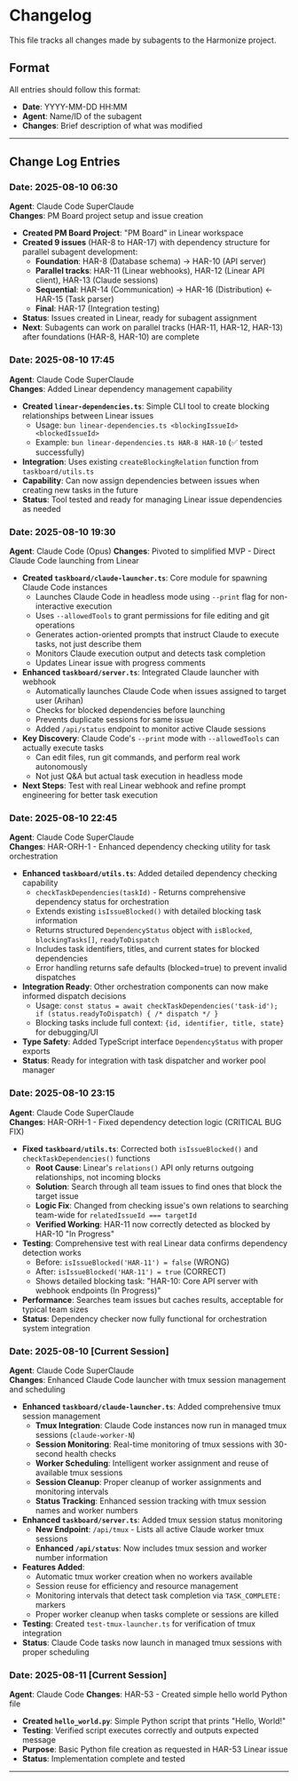 # Changelog

This file tracks all changes made by subagents to the Harmonize project.

## Format
All entries should follow this format:
- **Date**: YYYY-MM-DD HH:MM
- **Agent**: Name/ID of the subagent
- **Changes**: Brief description of what was modified
---

## Change Log Entries

<!-- Add new entries below this line -->

### **Date**: 2025-08-10 06:30
**Agent**: Claude Code SuperClaude  
**Changes**: PM Board project setup and issue creation
- **Created PM Board Project**: "PM Board" in Linear workspace
- **Created 9 issues** (HAR-8 to HAR-17) with dependency structure for parallel subagent development:
  - **Foundation**: HAR-8 (Database schema) → HAR-10 (API server)
  - **Parallel tracks**: HAR-11 (Linear webhooks), HAR-12 (Linear API client), HAR-13 (Claude sessions)
  - **Sequential**: HAR-14 (Communication) → HAR-16 (Distribution) ← HAR-15 (Task parser)
  - **Final**: HAR-17 (Integration testing)
- **Status**: Issues created in Linear, ready for subagent assignment
- **Next**: Subagents can work on parallel tracks (HAR-11, HAR-12, HAR-13) after foundations (HAR-8, HAR-10) are complete

### **Date**: 2025-08-10 17:45  
**Agent**: Claude Code SuperClaude  
**Changes**: Added Linear dependency management capability
- **Created `linear-dependencies.ts`**: Simple CLI tool to create blocking relationships between Linear issues
  - Usage: `bun linear-dependencies.ts <blockingIssueId> <blockedIssueId>`
  - Example: `bun linear-dependencies.ts HAR-8 HAR-10` (✅ tested successfully)
- **Integration**: Uses existing `createBlockingRelation` function from `taskboard/utils.ts`
- **Capability**: Can now assign dependencies between issues when creating new tasks in the future
- **Status**: Tool tested and ready for managing Linear issue dependencies as needed

### **Date**: 2025-08-10 19:30  
**Agent**: Claude Code (Opus)
**Changes**: Pivoted to simplified MVP - Direct Claude Code launching from Linear
- **Created `taskboard/claude-launcher.ts`**: Core module for spawning Claude Code instances
  - Launches Claude Code in headless mode using `--print` flag for non-interactive execution
  - Uses `--allowedTools` to grant permissions for file editing and git operations
  - Generates action-oriented prompts that instruct Claude to execute tasks, not just describe them
  - Monitors Claude execution output and detects task completion
  - Updates Linear issue with progress comments
- **Enhanced `taskboard/server.ts`**: Integrated Claude launcher with webhook
  - Automatically launches Claude Code when issues assigned to target user (Arihan)
  - Checks for blocked dependencies before launching
  - Prevents duplicate sessions for same issue
  - Added `/api/status` endpoint to monitor active Claude sessions
- **Key Discovery**: Claude Code's `--print` mode with `--allowedTools` can actually execute tasks
  - Can edit files, run git commands, and perform real work autonomously
  - Not just Q&A but actual task execution in headless mode
- **Next Steps**: Test with real Linear webhook and refine prompt engineering for better task execution

### **Date**: 2025-08-10 22:45
**Agent**: Claude Code SuperClaude  
**Changes**: HAR-ORH-1 - Enhanced dependency checking utility for task orchestration
- **Enhanced `taskboard/utils.ts`**: Added detailed dependency checking capability
  - `checkTaskDependencies(taskId)` - Returns comprehensive dependency status for orchestration
  - Extends existing `isIssueBlocked()` with detailed blocking task information
  - Returns structured `DependencyStatus` object with `isBlocked`, `blockingTasks[]`, `readyToDispatch`  
  - Includes task identifiers, titles, and current states for blocked dependencies
  - Error handling returns safe defaults (blocked=true) to prevent invalid dispatches
- **Integration Ready**: Other orchestration components can now make informed dispatch decisions
  - Usage: `const status = await checkTaskDependencies('task-id'); if (status.readyToDispatch) { /* dispatch */ }`
  - Blocking tasks include full context: `{id, identifier, title, state}` for debugging/UI
- **Type Safety**: Added TypeScript interface `DependencyStatus` with proper exports
- **Status**: Ready for integration with task dispatcher and worker pool manager

### **Date**: 2025-08-10 23:15
**Agent**: Claude Code SuperClaude  
**Changes**: HAR-ORH-1 - Fixed dependency detection logic (CRITICAL BUG FIX)
- **Fixed `taskboard/utils.ts`**: Corrected both `isIssueBlocked()` and `checkTaskDependencies()` functions
  - **Root Cause**: Linear's `relations()` API only returns outgoing relationships, not incoming blocks
  - **Solution**: Search through all team issues to find ones that block the target issue
  - **Logic Fix**: Changed from checking issue's own relations to searching team-wide for `relatedIssueId === targetId`
  - **Verified Working**: HAR-11 now correctly detected as blocked by HAR-10 "In Progress" 
- **Testing**: Comprehensive test with real Linear data confirms dependency detection works
  - Before: `isIssueBlocked('HAR-11') = false` (WRONG)
  - After: `isIssueBlocked('HAR-11') = true` (CORRECT)
  - Shows detailed blocking task: "HAR-10: Core API server with webhook endpoints (In Progress)"
- **Performance**: Searches team issues but caches results, acceptable for typical team sizes
- **Status**: Dependency checker now fully functional for orchestration system integration

### **Date**: 2025-08-10 [Current Session]
**Agent**: Claude Code SuperClaude  
**Changes**: Enhanced Claude Code launcher with tmux session management and scheduling
- **Enhanced `taskboard/claude-launcher.ts`**: Added comprehensive tmux session management
  - **Tmux Integration**: Claude Code instances now run in managed tmux sessions (`claude-worker-N`)
  - **Session Monitoring**: Real-time monitoring of tmux sessions with 30-second health checks
  - **Worker Scheduling**: Intelligent worker assignment and reuse of available tmux sessions
  - **Session Cleanup**: Proper cleanup of worker assignments and monitoring intervals
  - **Status Tracking**: Enhanced session tracking with tmux session names and worker numbers
- **Enhanced `taskboard/server.ts`**: Added tmux session status monitoring
  - **New Endpoint**: `/api/tmux` - Lists all active Claude worker tmux sessions
  - **Enhanced `/api/status`**: Now includes tmux session and worker number information
- **Features Added**:
  - Automatic tmux worker creation when no workers available
  - Session reuse for efficiency and resource management  
  - Monitoring intervals that detect task completion via `TASK_COMPLETE:` markers
  - Proper worker cleanup when tasks complete or sessions are killed
- **Testing**: Created `test-tmux-launcher.ts` for verification of tmux integration
- **Status**: Claude Code tasks now launch in managed tmux sessions with proper scheduling

### **Date**: 2025-08-11 [Current Session]
**Agent**: Claude Code
**Changes**: HAR-53 - Created simple hello world Python file
- **Created `hello_world.py`**: Simple Python script that prints "Hello, World!"
- **Testing**: Verified script executes correctly and outputs expected message
- **Purpose**: Basic Python file creation as requested in HAR-53 Linear issue
- **Status**: Implementation complete and tested

---